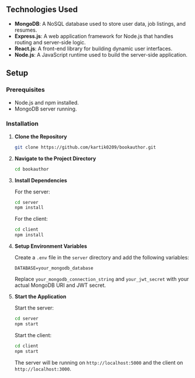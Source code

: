 ## Technologies Used

- **MongoDB**: A NoSQL database used to store user data, job listings, and resumes.
- **Express.js**: A web application framework for Node.js that handles routing and server-side logic.
- **React.js**: A front-end library for building dynamic user interfaces.
- **Node.js**: A JavaScript runtime used to build the server-side application.

## Setup

### Prerequisites
- Node.js and npm installed.
- MongoDB server running.

### Installation

1. **Clone the Repository**

   ```bash
   git clone https://github.com/kartik0209/bookauthor.git
   ```

2. **Navigate to the Project Directory**

   ```bash
   cd bookauthor
   ```

3. **Install Dependencies**

   For the server:
   ```bash
   cd server
   npm install
   ```

   For the client:
   ```bash
   cd client
   npm install
   ```

4. **Setup Environment Variables**

   Create a `.env` file in the `server` directory and add the following variables:

   ```env
   DATABASE=your_mongodb_database
   ```

   Replace `your_mongodb_connection_string` and `your_jwt_secret` with your actual MongoDB URI and JWT secret.

5. **Start the Application**

   Start the server:
   ```bash
   cd server
   npm start
   ```

   Start the client:
   ```bash
   cd client
   npm start
   ```

   The server will be running on `http://localhost:5000` and the client on `http://localhost:3000`.


